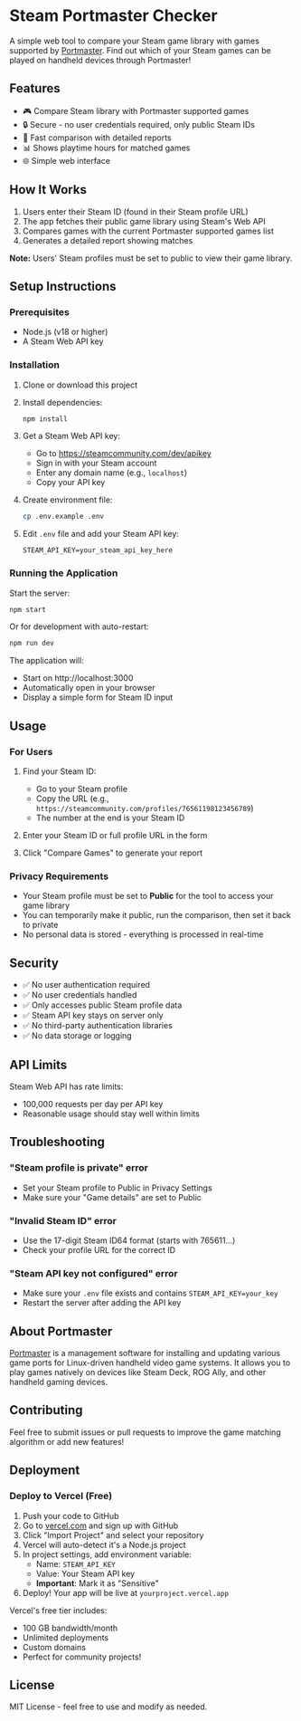 # Steam Portmaster Checker

A simple web tool to compare your Steam game library with games supported by [Portmaster](https://portmaster.games/). Find out which of your Steam games can be played on handheld devices through Portmaster!

## Features

- 🎮 Compare Steam library with Portmaster supported games
- 🔒 Secure - no user credentials required, only public Steam IDs
- 🚀 Fast comparison with detailed reports
- 📊 Shows playtime hours for matched games
- 🌐 Simple web interface

## How It Works

1. Users enter their Steam ID (found in their Steam profile URL)
2. The app fetches their public game library using Steam's Web API
3. Compares games with the current Portmaster supported games list
4. Generates a detailed report showing matches

**Note:** Users' Steam profiles must be set to public to view their game library.

## Setup Instructions

### Prerequisites

- Node.js (v18 or higher)
- A Steam Web API key

### Installation

1. Clone or download this project
2. Install dependencies:
   ```bash
   npm install
   ```

3. Get a Steam Web API key:
   - Go to https://steamcommunity.com/dev/apikey
   - Sign in with your Steam account
   - Enter any domain name (e.g., `localhost`)
   - Copy your API key

4. Create environment file:
   ```bash
   cp .env.example .env
   ```

5. Edit `.env` file and add your Steam API key:
   ```
   STEAM_API_KEY=your_steam_api_key_here
   ```

### Running the Application

Start the server:
```bash
npm start
```

Or for development with auto-restart:
```bash
npm run dev
```

The application will:
- Start on http://localhost:3000
- Automatically open in your browser
- Display a simple form for Steam ID input

## Usage

### For Users

1. Find your Steam ID:
   - Go to your Steam profile
   - Copy the URL (e.g., `https://steamcommunity.com/profiles/76561198123456789`)
   - The number at the end is your Steam ID

2. Enter your Steam ID or full profile URL in the form

3. Click "Compare Games" to generate your report

### Privacy Requirements

- Your Steam profile must be set to **Public** for the tool to access your game library
- You can temporarily make it public, run the comparison, then set it back to private
- No personal data is stored - everything is processed in real-time

## Security

- ✅ No user authentication required
- ✅ No user credentials handled
- ✅ Only accesses public Steam profile data
- ✅ Steam API key stays on server only
- ✅ No third-party authentication libraries
- ✅ No data storage or logging

## API Limits

Steam Web API has rate limits:
- 100,000 requests per day per API key
- Reasonable usage should stay well within limits

## Troubleshooting

### "Steam profile is private" error
- Set your Steam profile to Public in Privacy Settings
- Make sure your "Game details" are set to Public

### "Invalid Steam ID" error
- Use the 17-digit Steam ID64 format (starts with 765611...)
- Check your profile URL for the correct ID

### "Steam API key not configured" error
- Make sure your `.env` file exists and contains `STEAM_API_KEY=your_key`
- Restart the server after adding the API key

## About Portmaster

[Portmaster](https://portmaster.games/) is a management software for installing and updating various game ports for Linux-driven handheld video game systems. It allows you to play games natively on devices like Steam Deck, ROG Ally, and other handheld gaming devices.

## Contributing

Feel free to submit issues or pull requests to improve the game matching algorithm or add new features!

## Deployment

### Deploy to Vercel (Free)

1. Push your code to GitHub
2. Go to [vercel.com](https://vercel.com) and sign up with GitHub
3. Click "Import Project" and select your repository
4. Vercel will auto-detect it's a Node.js project
5. In project settings, add environment variable:
   - Name: `STEAM_API_KEY`
   - Value: Your Steam API key
   - **Important**: Mark it as "Sensitive"
6. Deploy! Your app will be live at `yourproject.vercel.app`

Vercel's free tier includes:
- 100 GB bandwidth/month
- Unlimited deployments
- Custom domains
- Perfect for community projects!

## License

MIT License - feel free to use and modify as needed.